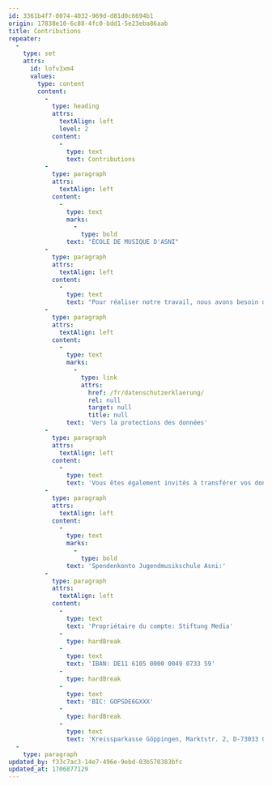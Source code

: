```yaml
---
id: 3361b4f7-0074-4032-969d-d81d0c6694b1
origin: 17838e10-6c88-4fc0-bdd1-5e23eba86aab
title: Contributions
repeater:
  -
    type: set
    attrs:
      id: lofv3xm4
      values:
        type: content
        content:
          -
            type: heading
            attrs:
              textAlign: left
              level: 2
            content:
              -
                type: text
                text: Contributions
          -
            type: paragraph
            attrs:
              textAlign: left
            content:
              -
                type: text
                marks:
                  -
                    type: bold
                text: "ÉCOLE DE MUSIQUE D'ASNI"
          -
            type: paragraph
            attrs:
              textAlign: left
            content:
              -
                type: text
                text: "Pour réaliser notre travail, nous avons besoin du soutien d'un large cercle de sponsors. Avec votre engagement financier vous renforcez notre travail et investissez dans une bonne idée! Nous traitons nos dons en ligne via PayPal. Bien entendu, nous traitons vos données en toute confidentialité!"
          -
            type: paragraph
            attrs:
              textAlign: left
            content:
              -
                type: text
                marks:
                  -
                    type: link
                    attrs:
                      href: /fr/datenschutzerklaerung/
                      rel: null
                      target: null
                      title: null
                text: 'Vers la protections des données'
          -
            type: paragraph
            attrs:
              textAlign: left
            content:
              -
                type: text
                text: 'Vous êtes également invités à transférer vos dons directement sur notre compte:'
          -
            type: paragraph
            attrs:
              textAlign: left
            content:
              -
                type: text
                marks:
                  -
                    type: bold
                text: 'Spendenkonto Jugendmusikschule Asni:'
          -
            type: paragraph
            attrs:
              textAlign: left
            content:
              -
                type: text
                text: 'Propriétaire du compte: Stiftung Media'
              -
                type: hardBreak
              -
                type: text
                text: 'IBAN: DE11 6105 0000 0049 0733 59'
              -
                type: hardBreak
              -
                type: text
                text: 'BIC: GOPSDE6GXXX'
              -
                type: hardBreak
              -
                type: text
                text: 'Kreissparkasse Göppingen, Marktstr. 2, D-73033 Goeppingen, Allemagne'
  -
    type: paragraph
updated_by: f33c7ac3-14e7-496e-9ebd-03b570383bfc
updated_at: 1706877129
---
```


